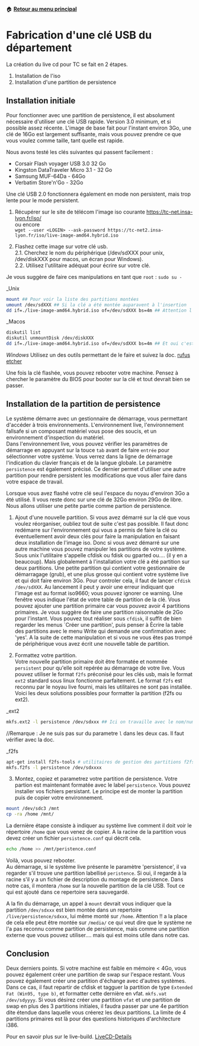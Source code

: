 :house: [**Retour au menu principal**](/TChelp)

# Fabrication d'une clé USB du département

La création du live cd pour TC se fait en 2 étapes.

1. Installation de l'iso
2. Installation d'une partition de persistence
  
## Installation initiale

Pour fonctionner avec une partition de persistence, il est absolument nécessaire d'utiliser une clé USB rapide. Version 3.0 minimum, et si possible assez récente. L'image de base fait pour l'instant environ 3Go, une clé de 16Go est largement suffisante, mais vous pouvez prendre ce que vous voulez comme taille, tant quelle est rapide.  

Nous avons testé les clés suivantes qui passent facilement :  

- Corsair Flash voyager USB 3.0 32 Go
- Kingston DataTraveler Micro 3.1 - 32 Go
- Samsung MUF-64Da - 64Go
- Verbatim Store'n'Go - 32Go

Une clé USB 2.0 fonctionnera également en mode non persistent, mais trop lente pour le mode persistent.

1. Récupérer sur le site de télécom l'image iso courante
<https://tc-net.insa-lyon.fr/iso/>  
ou encore  
`wget --user <LOGIN> --ask-password https://tc-net2.insa-lyon.fr/iso/live-image-amd64.hybrid.iso`

2. Flashez cette image sur votre clé usb.  
2.1. Cherchez le nom du périphérique (/dev/sdXXX pour unix, /dev/diskXXX pour macos, un écran pour Windows).  
2.2. Utilisez l'utilitaire adéquat pour écrire sur votre clé.  

Je vous suggère de faire ces manipulations en tant que `root` : `sudo su -`

_Unix

```bash
mount ## Pour voir la liste des partitions montées
umount /dev/sdXXX ## Si la clé a été montée auparavent à l'insertion
dd if=./live-image-amd64.hybrid.iso of=/dev/sdXXX bs=4m ## Attention l'image détruit tout le disque comme par exemple sdc ou sdd. /dev/sdc ou /dev/sdd
```

_Macos

```bash
diskutil list
diskutil unmountDisk /dev/diskXXX 
dd if=./live-image-amd64.hybrid.iso of=/dev/sdXXX bs=4m ## Et oui c'est aussi un unix
```

_Windows_
Utilisez un des outils permettant de le faire et suivez la doc.
[rufus](https://rufus.ie/fr/)
[etcher](https://www.balena.io/etcher/)

Une fois la clé flashée, vous pouvez rebooter votre machine. Pensez à chercher le paramètre du BIOS pour booter sur la clé et tout devrait bien se passer.  

## Installation de la partition de persistence

Le système démarre avec un gestionnaire de démarrage, vous permettant d'accéder à trois environnements. L'environnement live, l'environnement fallsafe si un composant matériel vous pose des soucis, et un environnement d'inspection du matériel.  
Dans l'environnement live, vous pouvez vérifier les paramètres de démarrage en appuyant sur la touce `tab` avant de faire `entrée` pour sélectionner votre système. Vous verrez dans la ligne de démarrage l'indication du clavier français et de la langue globale. Le paramètre `persistence` est également précisé. Ce dernier permet d'utiliser une autre partition pour rendre persistent les modifications que vous aller faire dans votre espace de travail.  

Lorsque vous avez flashé votre clé seul l'espace du noyau d'environ 3Go a été utilisé. Il vous reste donc sur une clé de 32Go environ 29Go de libre. Nous allons utiliser une petite partie comme partion de persistence.  

1. Ajout d'une nouvelle partition. Si vous avez démarré sur la clé que vous voulez réorganiser, oubliez tout de suite c'est pas possible. Il faut donc redémarre sur l'environnement qui vous a permis de faire la clé ou éventuellement avoir deux clés pour faire la manipulation en faisant deux installation de l'image iso. Donc si vous avez démarré sur une autre machine vous pouvez manipuler les partitions de votre système. Sous unix l'utilitaire s'appelle cfdisk ou fdisk ou gparted ou.... (il y en a beaucoup). Mais globalement à l'installation votre clé a été partition sur deux partitions. Une petite partition qui contient votre gestionnaire de démarragage (grub), et une plus grosse qui contient votre système live et qui doit faire environ 3Go. Pour controler cela, il faut de lancer `cfdisk /dev/sdXXX`. Au lancement il peut y avoir une erreur indiquant que l'image est au format iso9660; vous pouvez ignorer ce warning. Une fenêtre vous indique l'état de votre table de partition de la clé. Vous pouvez ajouter une partition primaire car vous pouvez avoir 4 partitions primaires. Je vous suggère de faire une partition raisonnable de 2Go pour l'instant. Vous pouvez tout réaliser sous `cfdisk`, il suffit de bien regarder les menus `Créer une partition', puis penser à Ècrire la table des partitions avec le menu Write qui demande une confirmation avec 'yes'. A la suite de cette manipulation et si vous ne vous êtes pas trompé de périphérique vous avez écrit une nouvelle table de partition. 

2. Formattez votre partition.  
Votre nouvelle partition primaire doit être formatée et nommée `persistent` pour qu'elle soit repérée au démarrage de votre live. Vous pouvez utiliser le format `f2fs` préconisé pour les clés usb, mais le format `ext2` standard sous linux fonctionne parfaitement. Le format `f2fs` est reconnu par le noyau live fourni, mais les utilitaires ne sont pas installée. Voici les deux solutions possibles pour formatter la partition (f2fs ou ext2).

_ext2

```bash
mkfs.ext2 -l persistence /dev/sdxxx ## Ici on travaille avec le nom/numéro de partition sdc1 ou sdc2 ou sdd4, etc...
```

//Remarque : Je ne suis pas sur du parametre `l` dans les deux cas. Il faut vérifier avec la doc.

_f2fs

```bash
apt-get install f2fs-tools # utilitaires de gestion des partitions f2fs
mkfs.f2fs -l persistence /dev/sdxxxx
```

3. Montez, copiez et parametrez votre partition de persistence.
Votre partion est maintenant formatée avec le label `persistence`. Vous pouvez installer vos fichiers persistant. Le principe est de monter la partition puis de copier votre environnement.

```bash
mount /dev/sdc3 /mnt
cp -ra /home /mnt/
```

La dernière étape consiste à indiquer au système live comment il doit voir le répertoire `/home` que vous venez de copier. A la racine de la partition vous devez créer un fichier `persistence.conf` qui décrit cela.  

```bash
echo /home >> /mnt/peristence.conf
```

Voilà, vous pouvez rebooter.  
Au démarrage, si le système live présente le paramètre 'persistence', il va regarder s'il trouve une partition labellisé `peristence`. Si oui, il regarde à la racine s'il y a un fichier de description du montage de persistence. Dans notre cas, il montera `/home` sur la nouvelle partition de la clé USB. Tout ce qui est ajouté dans ce repertoire sera sauvegardé.

A la fin du démarrage, un appel à `mount` devrait vous indiquer que la partition `/dev/sdxxx` est bien montée dans un repertoire `/live/persistence/sdxxx`, lui même monté sur `/home`. Attention !! a la place de cela elle peut être montée sur `/media/` ce qui veut dire que le système ne l'a pas reconnu comme partition de persistence, mais comme une partition externe que vous pouvez utiliser.... mais qui est moins utile dans notre cas.

## Conclusion

Deux derniers points. Si votre machine est faible en mémoire < 4Go, vous pouvez également créer une partition de swap sur l'espace restant. Vous pouvez également créer une partition d'échange avec d'autres systèmes. Dans ce cas, il faut repartir de cfdisk et tagguer la partition de type `Extended Fat (Win95, type b)`, et formatter cette dernière en vfat. `mkfs.vat /dev/sdyyyy`.  Si vous désirez créer une partition `vfat` et une partition de swap en plus des 3 partitions initiales, il faudra passer par une 4e partition dite étendue dans laquelle vous créerez les deux partitions. La limite de 4 partitions primaires est là pour des questions historiques d'architecture i386.

Pour en savoir plus sur le live-build. [LiveCD-Details](LiveCD-Details.md)

